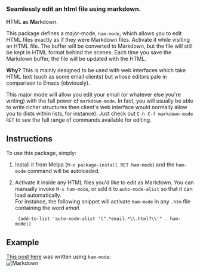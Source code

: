 ### Seamlessly edit an html file using markdown. ###

**H**TML **a**s **M**arkdown.

This package defines a major-mode, `ham-mode`, which allows you to
edit HTML files exactly as if they were Markdown files. Activate it
while visiting an HTML file. The buffer will be converted to Markdown,
but the file will still be kept in HTML format behind the scenes. Each
time you save the Markdown buffer, the file will be updated with the
HTML.

**Why?** This is mainly designed to be used with web interfaces which
take HTML text (such as some email clients) but whose editors pale in
comparison to Emacs (obviously).

This major mode will allow you edit your email (or whatever else
you're writing) with the full power of `markdown-mode`. In fact, you
will usually be able to write richer structures then client's web
interface would normally allow you to (lists within lists, for
instance). Just check out `C-h C-f markdown-mode RET` to see the full
range of commands available for editing.

Instructions
------

To use this package, simply:

1. Install it from Melpa (`M-x package-install RET ham-mode`) and the
`ham-mode` command will be autoloaded.
2. Activate it inside any HTML files you'd like to edit as Markdown.
You can manually invoke `M-x ham-mode`, or add it to `auto-mode-alist`
so that it can load automatically.  
For instance, the following snippet will activate `ham-mode` in any
`.htm` file containing the word *email*.

        (add-to-list 'auto-mode-alist '(".*email.*\\.html?\\'" . ham-mode))


Example
----

[This post here][] was written using `ham-mode`:  
![Markdown](https://raw.github.com/Bruce-Connor/ham-mode/master/plus.png)

[This post here]: #

